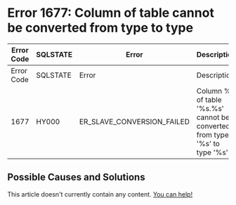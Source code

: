 
# Error 1677: Column of table cannot be converted from type to type


| Error Code | SQLSTATE | Error | Description |
| --- | --- | --- | --- |
| Error Code | SQLSTATE | Error | Description |
| 1677 | HY000 | ER_SLAVE_CONVERSION_FAILED | Column %d of table '%s.%s' cannot be converted from type '%s' to type '%s' |




## Possible Causes and Solutions


This article doesn't currently contain any content. [You can help!](/kb/en/writing-and-editing-knowledge-base-articles/)

